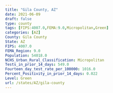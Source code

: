 ```yaml
---
title: "Gila County, AZ"
date: 2021-06-09
draft: false
type: county
tags: [FIPS:4007.0,FEMA:9.0,Micropolitan,Green]
categories: [AZ]
County: Gila County
State: AZ
FIPS: 4007.0
FEMA_Region: 9.0
Population: 54018.0
NCHS_Urban_Rural_Classification: Micropolitan
Tests_in_prior_14_days: 549.0
Fourteen_day_test_rate_per_100000: 1016.0
Percent_Positivity_in_prior_14_days: 0.022
Level: Green
url: /states/AZ/gila-county
---
```



